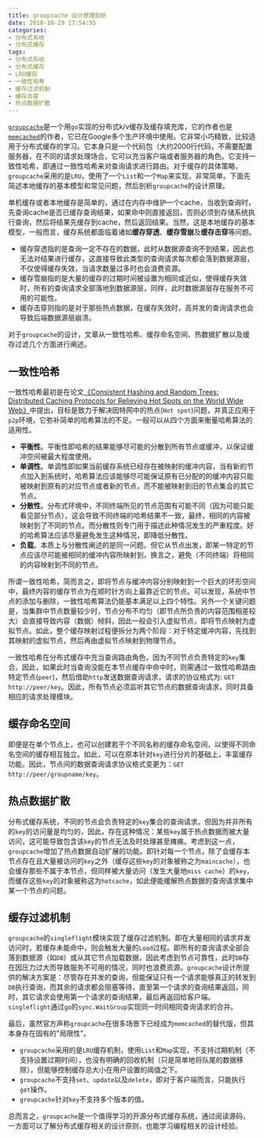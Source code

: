 ```yaml
---
title: groupcache 设计原理剖析
date: 2018-10-29 17:54:55
categories:
- 分布式系统
- 分布式缓存
tags:
- 分布式系统
- 分布式缓存
- LRU缓存
- 一致性哈希
- 缓存过滤机制
- 缓存击穿
- 热点数据扩散
---
```


[`groupcache`](https://github.com/golang/groupcache)是一个用`go`实现的分布式k/v缓存及缓存填充库，它的作者也是[`memcached`](https://github.com/memcached/memcached)的作者，它已在Google多个生产环境中使用。它非常小巧精致，比较适用于分布式缓存的学习。它本身只是一个代码包（大约2000行代码，不需要配置服务器，在不同的请求处理场合，它可以充当客户端或者服务器的角色。它支持一致性哈希，即通过一致性哈希来对查询请求进行路由。对于缓存的具体策略，`groupcache`采用的是`LRU`，使用了一个`List`和一个`Map`来实现，非常简单。下面先简述本地缓存的基本模型和常见问题，然后剖析`groupcache`的设计原理。

<!-- More -->

单机缓存或者本地缓存是简单的，通过在内存中维护一个cache，当收到查询时，先查询cache是否已缓存查询结果，如果命中则直接返回，否则必须到存储系统执行查询，然后将结果先缓存到cache，然后返回结果。当然，这是本地缓存的基本模型，一般而言，缓存系统都面临着诸如**缓存穿透**、**缓存雪崩**及**缓存击穿**等问题。

- 缓存穿透指的是查询一定不存在的数据，此时从数据源查询不到结果，因此也无法对结果进行缓存，这直接导致此类型的查询请求每次都会落到数据源层，不仅使得缓存失效，当请求数量过多时也会浪费资源。
- 缓存雪崩指的是大量的缓存的过期时间被设置为相同或近似，使得缓存失效时，所有的查询请求全部落地到数据源层，同样，此时数据源层存在服务不可用的可能性。
- 缓存击穿则指的是对于那些热点数据，在缓存失效时，高并发的查询请求也会导致后端数据源层崩溃。

对于`groupcache`的设计，文章从一致性哈希、缓存命名空间、热数据扩散以及缓存过滤几个方面进行阐述。

## 一致性哈希

一致性哈希最初是在论文[《Consistent Hashing and Random Trees: Distributed Caching Protocols for Relieving Hot Spots on the World Wide Web》](https://www.akamai.com/us/en/multimedia/documents/technical-publication/consistent-hashing-and-random-trees-distributed-caching-protocols-for-relieving-hot-spots-on-the-world-wide-web-technical-publication.pdf)中提出，目标是致力于解决因特网中的热点(`Hot spot`)问题，并真正应用于`p2p`环境，它弥补简单的哈希算法的不足。一般可以从四个方面来衡量哈希算法的适用性。
- **平衡性**。平衡性即哈希的结果能够尽可能的分散到所有节点或缓冲，以保证缓冲空间被最大程度使用。
- **单调性**。单调性即如果当前缓存系统已经存在被映射的缓冲内容，当有新的节点加入到系统时，哈希算法应该能够尽可能保证原有已分配的的缓冲内容只能被映射到原有的对应节点或者新的节点，而不能被映射到旧的节点集合的其它节点。
- **分散性**。分布式环境中，不同终端所见的节点范围有可能不同（因为可能只能看见部分节点），这会导致不同终端的哈希结果不一致，最终，相同的内容被映射到了不同的节点。而分散性则专门用于描述此种情况发生的严重程度。好的哈希算法应该尽量避免发生这种情况，即降低分散性。
- **负载**。本质上与分散性阐述的是同一问题。但它从节点出发，即某一特定的节点应该尽可能被相同的缓冲内容所映射到，换言之，避免（不同终端）将相同的内容映射到不同的节点。

所谓一致性哈希，简而言之，即将节点与缓冲内容分别映射到一个巨大的环形空间中，最终内容的缓存节点为在顺时针方向上最靠近它的节点。可以发现，系统中节点的添加与删除，一致性哈希算法仍能基本满足以上四个特性。另外一个关键问题是，当集群中节点数量较少时，节点分布不均匀（即节点所负责的内容范围相差较大）会直接导致内容（数据）倾斜，因此一般会引入虚拟节点，即将节点映射为虚拟节点。如此，整个缓存映射过程便拆分为两个阶段：对于特定缓冲内容，先找到其映射的虚拟节点，然后再由虚拟节点映射到物理节点。

一致性哈希在分布式缓存中充当查询路由角色，因为不同节点负责特定的`key`集合。因此，如果此时当查询没能在本节点缓存中命中时，则需通过一致性哈希路由特定节点(`peer`)，然后借助`http`发送数据查询请求，请求的协议格式为: `GET http://peer/key`。因此，所有节点必须监听其它节点的数据查询请求，同时具备相应的请求处理模块。

## 缓存命名空间

即便是在单个节点上，也可以创建若干个不同名称的缓存命名空间，以使得不同命名空间的缓存相互独立。如此，可以在原本针对`key`进行分片的基础上，丰富缓存功能。因此，节点间的数据查询请求协议格式变更为：`GET http://peer/groupname/key`。

## 热点数据扩散

分布式缓存系统，不同的节点会负责特定的`key`集合的查询请求。但因为并非所有的`key`的访问量是均匀的，因此，存在这种情况：某些`key`属于热点数据而被大量访问，这可能导致包含该`key`的节点无法及时处理甚至瘫痪。考虑到这一点，`groupcache`增加了热点数据自动扩展的功能。即针对每一个节点，除了会缓存本节点存在且大量被访问的`key`之外（缓存这些`key`的对象被称之为`maincache`），也会缓存那些不属于本节点，但同样被大量访问（发生大量地`miss cache`）的`key`，而缓存这些`key`的对象被称这为`hotcache`，如此便能缓解热点数据的查询请求集中某一个节点的问题。

## 缓存过滤机制

`groupcache`的`singleflight`模块实现了缓存过滤机制。即在大量相同的请求并发访问时，若缓存未能命中，则会触发大量的`Load`过程。即所有的查询请求全部会落到数据源（如`DB`）或从其它节点加载数据，因此考虑到节点可靠性，此时`DB`存在因压力过大而导致服务不可用的情况，同时也浪费资源。`groupcache`设计所提供的解决方案是：尽管存在并发的查询，但能保证只有一个请求能够真正的转发到`DB`执行查询，而其余的请求都会阻塞等待，直至第一个请求的查询结果返回，同时，其它请求会使用第一个请求的查询结果，最后再返回给客户端。`singleflight`通过`go`的`sync.WaitGroup`实现同一时间相同查询请求的合并。

最后，虽然官方声称`groupcache`在很多场景下已经成为`memcached`的替代版，但其本身存在固有的"局限性"。
- `groupcache`采用的是`LRU`缓存机制，使用`List`和`Map`实现，不支持过期机制（不支持设置过期时间），也没有明确的回收机制（只是简单地将队尾的数据移除），但能够控制缓存总大小在用户设置的阈值之下。
- `groupcache`不支持`set`、`update`以及`delete`，即对于客户端而言，只能执行`get`操作。
- `groupcache`针对`key`不支持多个版本的值。

总而言之，`groupcache`是一个值得学习的开源分布式缓存系统，通过阅读源码，一方面可以了解分布式缓存相关的设计原则，也能学习编程相关的设计经验。